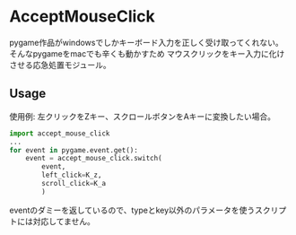
AcceptMouseClick
===

pygame作品がwindowsでしかキーボード入力を正しく受け取ってくれない。
そんなpygameをmacでも辛くも動かすため
マウスクリックをキー入力に化けさせる応急処置モジュール。

## Usage

使用例: 左クリックをZキー、スクロールボタンをAキーに変換したい場合。

```python
import accept_mouse_click
...
for event in pygame.event.get():
    event = accept_mouse_click.switch(
        event,
        left_click=K_z,
        scroll_click=K_a
        )
```

eventのダミーを返しているので、typeとkey以外のパラメータを使うスクリプトには対応してません。
